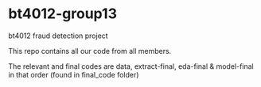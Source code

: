 # bt4012-group13
bt4012 fraud detection project

This repo contains all our code from all members.

The relevant and final codes are
data, extract-final, eda-final & model-final in that order (found in final_code folder)
